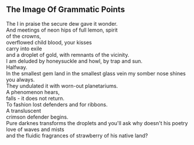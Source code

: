 The Image Of Grammatic Points
-----------------------------
The I in praise the secure dew gave it wonder.  
And meetings of neon hips of full lemon, spirit  
of the crowns,  
overflowed child blood, your kisses  
carry into exile  
and a droplet of gold, with remnants of the vicinity.  
I am deluded by honeysuckle and howl, by trap and sun.  
Halfway.  
In the smallest gem land in the smallest glass vein my somber nose shines you always.  
They undulated it with worn-out planetariums.  
A phenomenon hears,  
falls - it does not return.  
To fashion lost defenders and for ribbons.  
A transluscent  
crimson defender begins.  
Pure darknes transforms the droplets and you'll ask why doesn't his poetry  
love of waves and mists  
and the fluidic fragrances of strawberry of his native land?  
